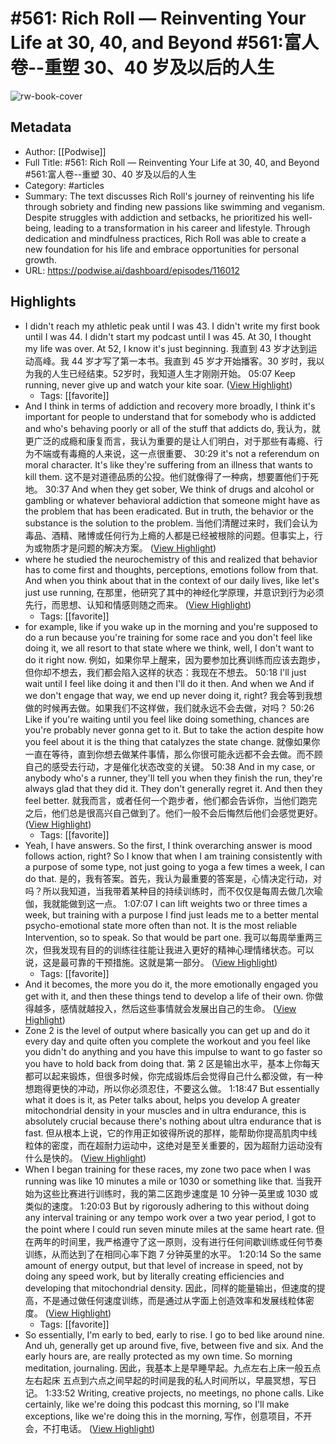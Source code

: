 # #561: Rich Roll — Reinventing Your Life at 30, 40, and Beyond #561:富人卷--重塑 30、40 岁及以后的人生

![rw-book-cover](https://readwise-assets.s3.amazonaws.com/media/uploaded_book_covers/profile_101759/card_XDSrg0i)

## Metadata
- Author: [[Podwise]]
- Full Title: #561: Rich Roll — Reinventing Your Life at 30, 40, and Beyond #561:富人卷--重塑 30、40 岁及以后的人生
- Category: #articles
- Summary: The text discusses Rich Roll's journey of reinventing his life through sobriety and finding new passions like swimming and veganism. Despite struggles with addiction and setbacks, he prioritized his well-being, leading to a transformation in his career and lifestyle. Through dedication and mindfulness practices, Rich Roll was able to create a new foundation for his life and embrace opportunities for personal growth.
- URL: https://podwise.ai/dashboard/episodes/116012

## Highlights
- I didn't reach my athletic peak until I was 43. I didn't write my first book until I was 44. I didn't start my podcast until I was 45. At 30, I thought my life was over. At 52, I know it's just beginning. 
  我直到 43 岁才达到运动高峰。我 44 岁才写了第一本书。我直到 45 岁才开始播客。30 岁时，我以为我的人生已经结束。52岁时，我知道人生才刚刚开始。
  05:07
  Keep running, never give up and watch your kite soar. ([View Highlight](https://read.readwise.io/read/01hymhp4xvzm605hg2hswcc6qv))
    - Tags: [[favorite]] 
- And I think in terms of addiction and recovery more broadly, I think it's important for people to understand that for somebody who is addicted and who's behaving poorly or all of the stuff that addicts do, 
  我认为，就更广泛的成瘾和康复而言，我认为重要的是让人们明白，对于那些有毒瘾、行为不端或有毒瘾的人来说，这一点很重要、
  30:29
  it's not a referendum on moral character. It's like they're suffering from an illness that wants to kill them. 
  这不是对道德品质的公投。他们就像得了一种病，想要置他们于死地。
  30:37
  And when they get sober, We think of drugs and alcohol or gambling or whatever behavioral addiction that someone might have as the problem that has been eradicated. But in truth, the behavior or the substance is the solution to the problem. 
  当他们清醒过来时，我们会认为毒品、酒精、赌博或任何行为上瘾的人都是已经被根除的问题。但事实上，行为或物质才是问题的解决方案。 ([View Highlight](https://read.readwise.io/read/01hymj4gk3m1wqb7y1hey2fhwa))
- where he studied the neurochemistry of this and realized that behavior has to come first and thoughts, perceptions, emotions follow from that. And when you think about that in the context of our daily lives, like let's just use running, 
  在那里，他研究了其中的神经化学原理，并意识到行为必须先行，而思想、认知和情感则随之而来。 ([View Highlight](https://read.readwise.io/read/01hymjcrw5yqag7ft75w33xecc))
    - Tags: [[favorite]] 
- for example, like if you wake up in the morning and you're supposed to do a run because you're training for some race and you don't feel like doing it, we all resort to that state where we think, well, I don't want to do it right now. 
  例如，如果你早上醒来，因为要参加比赛训练而应该去跑步，但你却不想去，我们都会陷入这样的状态：我现在不想去。
  50:18
  I'll just wait until I feel like doing it and then I'll do it then. And when we And if we don't engage that way, we end up never doing it, right? 
  我会等到我想做的时候再去做。如果我们不这样做，我们就永远不会去做，对吗？
  50:26
  Like if you're waiting until you feel like doing something, chances are you're probably never gonna get to it. But to take the action despite how you feel about it is the thing that catalyzes the state change. 
  就像如果你一直在等待，直到你想去做某件事情，那么你很可能永远都不会去做。而不顾自己的感受去行动，才是催化状态改变的关键。
  50:38
  And in my case, or anybody who's a runner, they'll tell you when they finish the run, they're always glad that they did it. They don't generally regret it. And then they feel better. 
  就我而言，或者任何一个跑步者，他们都会告诉你，当他们跑完之后，他们总是很高兴自己做到了。他们一般不会后悔然后他们会感觉更好。 ([View Highlight](https://read.readwise.io/read/01hymjc0vqrjdqnf1y1hh1zdt5))
    - Tags: [[favorite]] 
- Yeah, I have answers. So the first, I think overarching answer is mood follows action, right? So I know that when I am training consistently with a purpose of some type, not just going to yoga a few times a week, I can do that. 
  是的，我有答案。首先，我认为最重要的答案是，心情决定行动，对吗？所以我知道，当我带着某种目的持续训练时，而不仅仅是每周去做几次瑜伽，我就能做到这一点。
  1:07:07
  I can lift weights two or three times a week, but training with a purpose I find just leads me to a better mental psycho-emotional state more often than not. It is the most reliable Intervention, so to speak. So that would be part one. 
  我可以每周举重两三次，但我发现有目的的训练往往能让我进入更好的精神心理情绪状态。可以说，这是最可靠的干预措施。这就是第一部分。 ([View Highlight](https://read.readwise.io/read/01hymjzdq5weby3yxdx5kmhhcb))
    - Tags: [[favorite]] 
- And it becomes, the more you do it, the more emotionally engaged you get with it, and then these things tend to develop a life of their own. 
  你做得越多，感情就越投入，然后这些事情就会发展出自己的生命。 ([View Highlight](https://read.readwise.io/read/01hymk8ay2ngxt2hhd3xw1wgfr))
- Zone 2 is the level of output where basically you can get up and do it every day and quite often you complete the workout and you feel like you didn't do anything and you have this impulse to want to go faster so you have to hold back from doing that. 
  第 2 区是输出水平，基本上你每天都可以起来锻炼，但很多时候，你完成锻炼后会觉得自己什么都没做，有一种想跑得更快的冲动，所以你必须忍住，不要这么做。
  1:18:47
  But essentially what it does is it, as Peter talks about, helps you develop A greater mitochondrial density in your muscles and in ultra endurance, this is absolutely crucial because there's nothing about ultra endurance that is fast. 
  但从根本上说，它的作用正如彼得所说的那样，能帮助你提高肌肉中线粒体的密度，而在超耐力运动中，这绝对是至关重要的，因为超耐力运动没有什么是快的。 ([View Highlight](https://read.readwise.io/read/01hymkbx9a249y423yqh253j3a))
- When I began training for these races, my zone two pace when I was running was like 10 minutes a mile or 1030 or something like that. 
  当我开始为这些比赛进行训练时，我的第二区跑步速度是 10 分钟一英里或 1030 或类似的速度。
  1:20:03
  But by rigorously adhering to this without doing any interval training or any tempo work over a two year period, I got to the point where I could run seven minute miles at the same heart rate. 
  但在两年的时间里，我严格遵守了这一原则，没有进行任何间歇训练或任何节奏训练，从而达到了在相同心率下跑 7 分钟英里的水平。
  1:20:14
  So the same amount of energy output, but that level of increase in speed, not by doing any speed work, but by literally creating efficiencies and developing that mitochondrial density. 
  因此，同样的能量输出，但速度的提高，不是通过做任何速度训练，而是通过从字面上创造效率和发展线粒体密度。 ([View Highlight](https://read.readwise.io/read/01hymkn5e1etn07jscanz2t3jd))
    - Tags: [[favorite]] 
- So essentially, I'm early to bed, early to rise. I go to bed like around nine. And uh, generally get up around five, five, between five and six. And the early hours are, are really protected as my own time. So morning meditation, journaling. 
  因此，我基本上是早睡早起。九点左右上床一般五点左右起床 五点到六点之间早起的时间是我的私人时间所以，早晨冥想，写日记。
  1:33:52
  Writing, creative projects, no meetings, no phone calls. Like certainly, like we're doing this podcast this morning, so I'll make exceptions, like we're doing this in the morning, 
  写作，创意项目，不开会，不打电话。 ([View Highlight](https://read.readwise.io/read/01hymm5b903pydt302t064xz2y))
